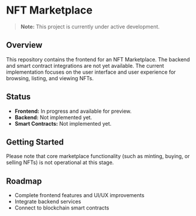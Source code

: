 # NFT Marketplace

> **Note:** This project is currently under active development.

## Overview

This repository contains the frontend for an NFT Marketplace. The backend and smart contract integrations are not yet available. The current implementation focuses on the user interface and user experience for browsing, listing, and viewing NFTs.

## Status

- **Frontend:** In progress and available for preview.
- **Backend:** Not implemented yet.
- **Smart Contracts:** Not implemented yet.

## Getting Started

Please note that core marketplace functionality (such as minting, buying, or selling NFTs) is not operational at this stage.

## Roadmap

- Complete frontend features and UI/UX improvements
- Integrate backend services
- Connect to blockchain smart contracts
